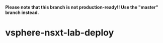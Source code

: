 **Please note that this branch is not production-ready!!  Use the "master" branch instead.**

# vsphere-nsxt-lab-deploy

